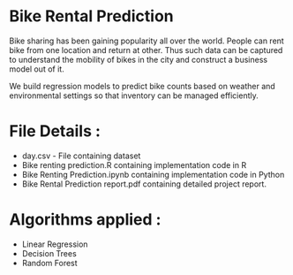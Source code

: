 # Bike Rental Prediction
Bike sharing has been gaining popularity all over the world. People can rent bike from one location and return at other. Thus such data can be captured to understand the mobility of bikes in the city and construct a business model out of it.

We build regression models to predict bike counts based on weather and environmental settings so that inventory can be managed efficiently.

# File Details : 
* day.csv - File containing dataset 
* Bike renting prediction.R containing implementation code in R
* Bike Renting Prediction.ipynb containing implementation code in Python
* Bike Rental Prediction report.pdf containing detailed project report. 

# Algorithms applied :
* Linear Regression
* Decision Trees
* Random Forest


